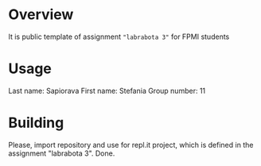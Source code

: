 # Overview

It is public template of assignment `"labrabota 3"` for FPMI students

# Usage

Last name: Sapiorava
First name: Stefania
Group number: 11

# Building

Please, import repository and use for repl.it project, which is defined in the assignment "labrabota 3".
Done.

